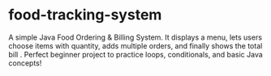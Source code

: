 # food-tracking-system
A simple Java Food Ordering &amp; Billing System. 
It displays a menu, lets users choose items with quantity, adds multiple orders, and finally shows the total bill . 
Perfect beginner project to practice loops, conditionals, and basic Java concepts! 
